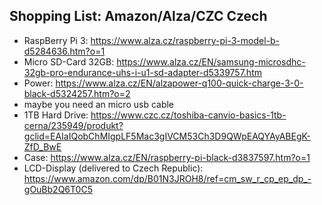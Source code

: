 ## Shopping List: Amazon/Alza/CZC Czech

- RaspBerry Pi 3: https://www.alza.cz/raspberry-pi-3-model-b-d5284636.htm?o=1
- Micro SD-Card 32GB: https://www.alza.cz/EN/samsung-microsdhc-32gb-pro-endurance-uhs-i-u1-sd-adapter-d5339757.htm
- Power: https://www.alza.cz/EN/alzapower-q100-quick-charge-3-0-black-d5324257.htm?o=2
- maybe you need an micro usb cable
- 1TB Hard Drive: https://www.czc.cz/toshiba-canvio-basics-1tb-cerna/235949/produkt?gclid=EAIaIQobChMIgpLF5Mac3gIVCM53Ch3D9QWpEAQYAyABEgK-ZfD_BwE
- Case: https://www.alza.cz/EN/raspberry-pi-black-d3837597.htm?o=1
- LCD-Display (delivered to Czech Republic): https://www.amazon.com/dp/B01N3JROH8/ref=cm_sw_r_cp_ep_dp_-gOuBb2Q6T0C5